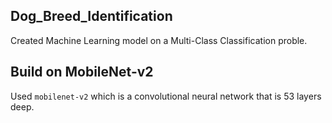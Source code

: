## Dog_Breed_Identification
Created Machine Learning model on a Multi-Class Classification proble.

## Build on MobileNet-v2
Used `mobilenet-v2` which is a convolutional neural network that is 53 layers deep.
